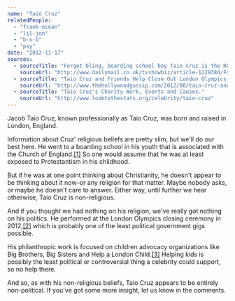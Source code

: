 ```yaml
---
name: "Taio Cruz"
relatedPeople:
  - "frank-ocean"
  - "lil-jon"
  - "b-o-b"
  - "psy"
date: "2012-11-17"
sources:
  - sourceTitle: "Forget bling, boarding school boy Taio Cruz is the R&B star with a difference. No wonder Cheryl and Simon love him."
    sourceUrl: "http://www.dailymail.co.uk/tvshowbiz/article-1229384/Forget-bling-boarding-school-boy-Taio-Cruz-R-B-star-difference-No-wonder-Cheryl-Simon-love-him.html"
  - sourceTitle: "Taio Cruz and Friends Help Close Out London Olympics."
    sourceUrl: "http://www.thehollywoodgossip.com/2012/08/taio-cruz-and-friends-help-close-out-london-olympics/"
  - sourceTitle: "Taio Cruz's Charity Work, Events and Causes."
    sourceUrl: "http://www.looktothestars.org/celebrity/taio-cruz"
---
```


Jacob Taio Cruz, known professionally as Taio Cruz, was born and raised in London, England.

Information about Cruz' religious beliefs are pretty slim, but we'll do our best here. He went to a boarding school in his youth that is associated with the Church of England.<a class="source-citation" href="#http://www.dailymail.co.uk/tvshowbiz/article-1229384/Forget-bling-boarding-school-boy-Taio-Cruz-R-B-star-difference-No-wonder-Cheryl-Simon-love-him.html" title="Forget bling, boarding school boy Taio Cruz is the R&amp;B star with a difference. No wonder Cheryl and Simon love him.">[1]</a> So one would assume that he was at least exposed to Protestantism in his childhood.

But if he was at one point thinking about Christianity, he doesn't appear to be thinking about it now–or any religion for that matter. Maybe nobody asks, or maybe he doesn't care to answer. Either way, until further we hear otherwise, Taio Cruz is non-religious.

And if you thought we had nothing on his religion, we've really got nothing on his politics. He performed at the London Olympics closing ceremony in 2012,<a class="source-citation" href="#http://www.thehollywoodgossip.com/2012/08/taio-cruz-and-friends-help-close-out-london-olympics/" title="Taio Cruz and Friends Help Close Out London Olympics.">[2]</a> which is probably one of the least political government gigs possible.

His philanthropic work is focused on children advocacy organizations like Big Brothers, Big Sisters and Help a London Child.<a class="source-citation" href="#http://www.looktothestars.org/celebrity/taio-cruz" title="Taio Cruz&apos;s Charity Work, Events and Causes.">[3]</a> Helping kids is possibly the least political or controversial thing a celebrity could support, so no help there.

And so, as with his non-religious beliefs, Taio Cruz appears to be entirely non-political. If you've got some more insight, let us know in the comments.